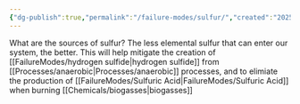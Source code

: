 ```yaml
---
{"dg-publish":true,"permalink":"/failure-modes/sulfur/","created":"2025-01-10T15:30:53.573-06:00"}
---
```


What are the sources of sulfur?
The less elemental sulfur that can enter our system, the better. This will help mitigate the creation of [[FailureModes/hydrogen sulfide\|hydrogen sulfide]] from [[Processes/anaerobic\|Processes/anaerobic]] processes, and to elimiate the production of [[FailureModes/Sulfuric Acid\|FailureModes/Sulfuric Acid]] when burning [[Chemicals/biogasses\|biogasses]]